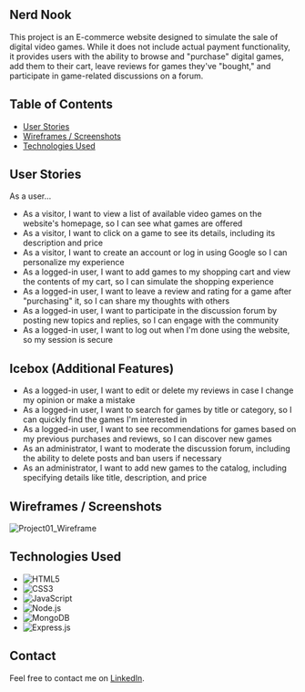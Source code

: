 ## Nerd Nook

This project is an E-commerce website designed to simulate the sale of digital video games. While it does not include actual payment functionality, it provides users with the ability to browse and "purchase" digital games, add them to their cart, leave reviews for games they've "bought," and participate in game-related discussions on a forum.



## Table of Contents

- [User Stories](#user-stories)
- [Wireframes / Screenshots](#wireframes-screenshots)
- [Technologies Used](#technologies-used)



## User Stories

As a user...

- As a visitor, I want to view a list of available video games on the website's homepage, so I can see what games are offered
- As a visitor, I want to click on a game to see its details, including its description and price
- As a visitor, I want to create an account or log in using Google so I can personalize my experience
- As a logged-in user, I want to add games to my shopping cart and view the contents of my cart, so I can simulate the shopping experience
- As a logged-in user, I want to leave a review and rating for a game after "purchasing" it, so I can share my thoughts with others
- As a logged-in user, I want to participate in the discussion forum by posting new topics and replies, so I can engage with the community
- As a logged-in user, I want to log out when I'm done using the website, so my session is secure

## Icebox (Additional Features)

- As a logged-in user, I want to edit or delete my reviews in case I change my opinion or make a mistake
- As a logged-in user, I want to search for games by title or category, so I can quickly find the games I'm interested in
- As a logged-in user, I want to see recommendations for games based on my previous purchases and reviews, so I can discover new games
- As an administrator, I want to moderate the discussion forum, including the ability to delete posts and ban users if necessary
- As an administrator, I want to add new games to the catalog, including specifying details like title, description, and price


  
## Wireframes / Screenshots
![Project01_Wireframe](https://github.com/brendinsgit/Nerd_Nook)




## Technologies Used

- ![HTML5](https://img.shields.io/badge/-HTML5-E34F26?logo=html5&logoColor=white&style=flat)
- ![CSS3](https://img.shields.io/badge/-CSS3-1572B6?logo=css3&logoColor=white&style=flat)
- ![JavaScript](https://img.shields.io/badge/-JavaScript-F7DF1E?logo=javascript&logoColor=black&style=flat)
- ![Node.js](https://img.shields.io/badge/-Node.js-339933?logo=node.js&logoColor=white&style=flat)
- ![MongoDB](https://img.shields.io/badge/-MongoDB-47A248?logo=mongodb&logoColor=white&style=flat)
- ![Express.js](https://img.shields.io/badge/-Express.js-000000?logo=express&logoColor=white&style=flat)




## Contact

Feel free to contact me on [LinkedIn](https://www.linkedin.com/in/brendin-moss-a55158ab/).
